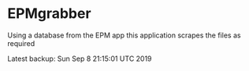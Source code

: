 # EPMgrabber
Using a database from the EPM app this application scrapes the files as required


Latest backup: Sun Sep 8 21:15:01 UTC 2019
